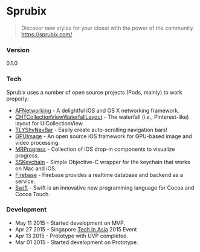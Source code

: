 # Sprubix
> Discover new styles for your closet with the power of the community. https://sprubix.com/

### Version
0.1.0

### Tech

Sprubix uses a number of open source projects (Pods, mainly) to work properly:

* [AFNetworking] - A delightful iOS and OS X networking framework.
* [CHTCollectionViewWaterfallLayout] - The waterfall (i.e., Pinterest-like) layout for UICollectionView.
* [TLYShyNavBar] - Easily create auto-scrolling navigation bars!
* [GPUImage] - An open source iOS framework for GPU-based image and video processing.
* [MRProgress] - Collection of iOS drop-in components to visualize progress.
* [SSKeychain] - Simple Objective-C wrapper for the keychain that works on Mac and iOS.
* [Firebase] - Firebase provides a realtime database and backend as a service.
* [Swift] - Swift is an innovative new programming language for Cocoa and Cocoa Touch.

### Development

- May 11 2015 - Started development on MVP.
- Apr 27 2015 - Singapore [Tech In Asia] 2015 Event
- Apr 13 2015 - Prototype with UVP completed.
- Mar 01 2015 - Started development on Prototype.

[Tech In Asia]:http://events.techinasia.com/sg2015/
[AFNetworking]:http://afnetworking.com/
[CHTCollectionViewWaterfallLayout]:https://github.com/chiahsien/CHTCollectionViewWaterfallLayout
[TLYShyNavBar]:https://github.com/telly/TLYShyNavBar
[GPUImage]:https://github.com/BradLarson/GPUImage
[MRProgress]:https://github.com/mrackwitz/MRProgress
[SSKeychain]:https://github.com/soffes/sskeychain
[Firebase]:https://www.firebase.com/
[Swift]:https://developer.apple.com/swift/
